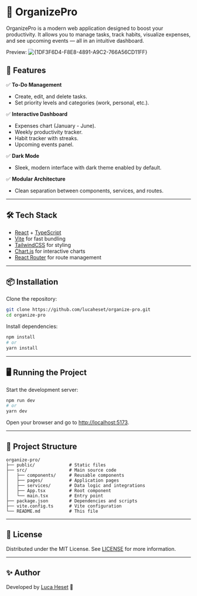 # 📂 OrganizePro

OrganizePro is a modern web application designed to boost your productivity. It allows you to manage tasks, track habits, visualize expenses, and see upcoming events — all in an intuitive dashboard.

Preview:
![{1DF3F6D4-F8E8-4891-A9C2-766A56CD11FF}](https://github.com/user-attachments/assets/59fd095c-d250-429c-b4c7-cf87af777188)


## 🚀 Features

✅ **To-Do Management**

- Create, edit, and delete tasks.
- Set priority levels and categories (work, personal, etc.).

✅ **Interactive Dashboard**

- Expenses chart (January - June).
- Weekly productivity tracker.
- Habit tracker with streaks.
- Upcoming events panel.

✅ **Dark Mode**

- Sleek, modern interface with dark theme enabled by default.

✅ **Modular Architecture**

- Clean separation between components, services, and routes.

---

## 🛠️ Tech Stack

- [React](https://react.dev/) + [TypeScript](https://www.typescriptlang.org/)
- [Vite](https://vitejs.dev/) for fast bundling
- [TailwindCSS](https://tailwindcss.com/) for styling
- [Chart.js](https://www.chartjs.org/) for interactive charts
- [React Router](https://reactrouter.com/) for route management

---

## 📦 Installation

Clone the repository:

```bash
git clone https://github.com/lucaheset/organize-pro.git
cd organize-pro
```

Install dependencies:

```bash
npm install
# or
yarn install
```

---

## 🖥️ Running the Project

Start the development server:

```bash
npm run dev
# or
yarn dev
```

Open your browser and go to [http://localhost:5173](http://localhost:5173).

---

## 📂 Project Structure

```
organize-pro/
├── public/             # Static files
├── src/                # Main source code
│   ├── components/     # Reusable components
│   ├── pages/          # Application pages
│   ├── services/       # Data logic and integrations
│   ├── App.tsx         # Root component
│   └── main.tsx        # Entry point
├── package.json        # Dependencies and scripts
├── vite.config.ts      # Vite configuration
└── README.md           # This file
```

---

## 📄 License

Distributed under the MIT License. See [LICENSE](LICENSE) for more information.

---

## ✨ Author

Developed by [Luca Heset](https://github.com/lucaheset) 🚀


